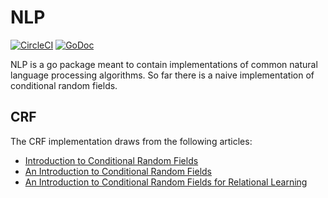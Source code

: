 # NLP

[![CircleCI](https://circleci.com/gh/chriscasola/nlp.svg?style=svg)](https://circleci.com/gh/chriscasola/nlp)
[![GoDoc](https://godoc.org/github.com/chriscasola/nlp?status.svg)](https://godoc.org/github.com/chriscasola/nlp)

NLP is a go package meant to contain implementations of common natural language processing algorithms. So far there
is a naive implementation of conditional random fields.

## CRF

The CRF implementation draws from the following articles:

* [Introduction to Conditional Random Fields](http://blog.echen.me/2012/01/03/introduction-to-conditional-random-fields/)
* [An Introduction to Conditional Random Fields](http://homepages.inf.ed.ac.uk/csutton/publications/crftutv2.pdf)
* [An Introduction to Conditional Random Fields for Relational Learning](https://people.cs.umass.edu/~mccallum/papers/crf-tutorial.pdf)
